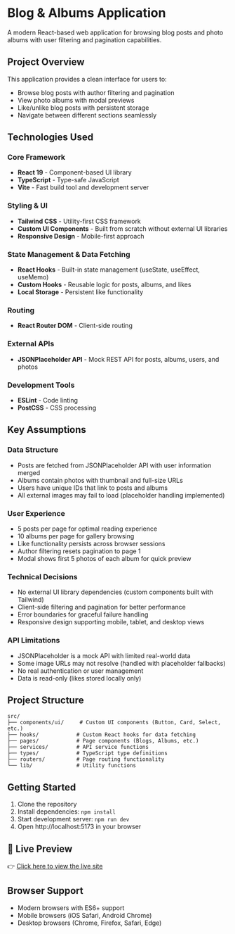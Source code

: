 # Blog & Albums Application

A modern React-based web application for browsing blog posts and photo albums with user filtering and pagination capabilities.

## Project Overview

This application provides a clean interface for users to:
- Browse blog posts with author filtering and pagination
- View photo albums with modal previews
- Like/unlike blog posts with persistent storage
- Navigate between different sections seamlessly

## Technologies Used

### Core Framework
- **React 19** - Component-based UI library
- **TypeScript** - Type-safe JavaScript
- **Vite** - Fast build tool and development server

### Styling & UI
- **Tailwind CSS** - Utility-first CSS framework
- **Custom UI Components** - Built from scratch without external UI libraries
- **Responsive Design** - Mobile-first approach

### State Management & Data Fetching
- **React Hooks** - Built-in state management (useState, useEffect, useMemo)
- **Custom Hooks** - Reusable logic for posts, albums, and likes
- **Local Storage** - Persistent like functionality

### Routing
- **React Router DOM** - Client-side routing

### External APIs
- **JSONPlaceholder API** - Mock REST API for posts, albums, users, and photos

### Development Tools
- **ESLint** - Code linting
- **PostCSS** - CSS processing

## Key Assumptions

### Data Structure
- Posts are fetched from JSONPlaceholder API with user information merged
- Albums contain photos with thumbnail and full-size URLs
- Users have unique IDs that link to posts and albums
- All external images may fail to load (placeholder handling implemented)

### User Experience
- 5 posts per page for optimal reading experience
- 10 albums per page for gallery browsing
- Like functionality persists across browser sessions
- Author filtering resets pagination to page 1
- Modal shows first 5 photos of each album for quick preview

### Technical Decisions
- No external UI library dependencies (custom components built with Tailwind)
- Client-side filtering and pagination for better performance
- Error boundaries for graceful failure handling
- Responsive design supporting mobile, tablet, and desktop views

### API Limitations
- JSONPlaceholder is a mock API with limited real-world data
- Some image URLs may not resolve (handled with placeholder fallbacks)
- No real authentication or user management
- Data is read-only (likes stored locally only)

## Project Structure

```
src/
├── components/ui/     # Custom UI components (Button, Card, Select, etc.)
├── hooks/            # Custom React hooks for data fetching
├── pages/            # Page components (Blogs, Albums, etc.)
├── services/         # API service functions
├── types/            # TypeScript type definitions
├── routers/          # Page routing functionality 
└── lib/              # Utility functions
```

## Getting Started

1. Clone the repository
2. Install dependencies: `npm install`
3. Start development server: `npm run dev`
4. Open http://localhost:5173 in your browser

## 🚀 Live Preview

👉 [Click here to view the live site](https://albums-blogs-app.vercel.app/)

## Browser Support

- Modern browsers with ES6+ support
- Mobile browsers (iOS Safari, Android Chrome)
- Desktop browsers (Chrome, Firefox, Safari, Edge)
